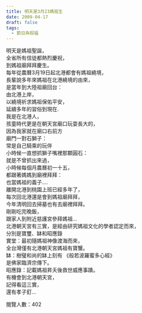 ```yaml
---
title: 明天是3月23媽祖生
date: 2009-04-17
draft: false
tags:
  - 節日與祝福
---
```

明天是媽祖聖誕，  
全省所有信徒都熱烈慶祝，  
到媽祖廟拜拜慶生。  
每年從農曆3月19日起北港都會有媽祖繞境，  
長輩說多年來媽祖在北港繞境的由來，  
是當年到大陸祖廟回台：  
由北港上岸，  
以繞境祈求媽祖保佑平安，  
延續多年的習俗到現在.  
我是在北港人，  
孩童時代更是在朝天宮廟口玩耍長大的，  
因為我家就在廟口右前方  
廟門一對石獅子：  
常是自己騎乘的玩伴  
小時候一直想抓獅子嘴裡那顆圓石：  
就是不曾抓出來過，  
小時候每個月農曆初一十五，  
都跟著媽媽到廟裡拜拜：  
也當媽祖的義子.…  
離開北港到桃園上班已經多年了，  
每次回北港還是會到媽祖廟拜拜，  
今年清明回去掃墓也有去廟裡拜拜。  
剛剛吃完晚飯，  
跟家人到附近慈護宮參拜媽祖…  
北港朝天宮有三實，是經由研究媽祖文化的學者認定而來，  
分別是寶璽、缽和昭應錄  
實堂：最初隨媽祖神像渡海而來，  
全台灣僅有北港朝天宮媽祖有寶蟹。  
缽：樹璧和尚的缽上刻有 《般若波羅蜜多心經》  
是佛家臨濟宗傳下。  
昭應錄：記載媽祖昇夭後救世威應事蹪。  
有機會到北港朝天宮，  
記得看這三實，  
還有孝子釘...  

閱覽人數：402